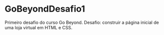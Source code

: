 # GoBeyondDesafio1
Primeiro desafio do curso Go Beyond. Desafio: construir a página inicial de uma loja virtual em HTML e CSS. 
